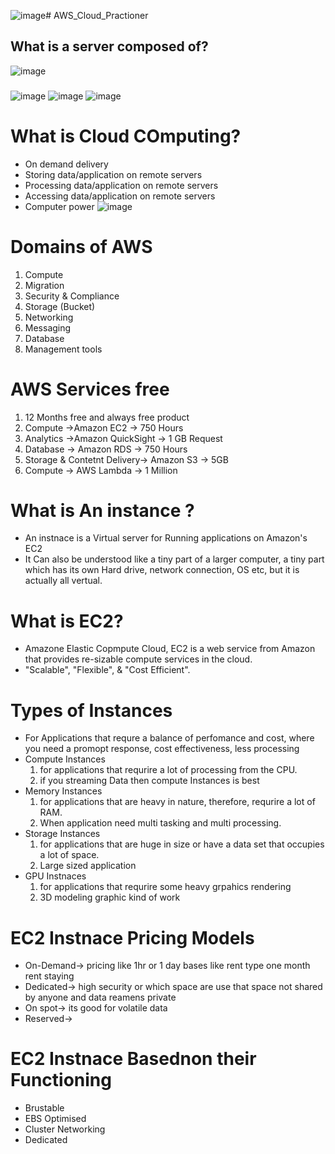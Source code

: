 ![image](https://github.com/TrickAndTrack/AWS_Cloud_Practioner/assets/73180409/4c022542-57ec-4215-a31f-219bf65816b1)# AWS_Cloud_Practioner
## What is a server composed of?
![image](https://github.com/TrickAndTrack/AWS_Cloud_Practioner/assets/73180409/f3ec602b-926f-47b8-9f61-c329f3cb7008)
### 

![image](https://github.com/TrickAndTrack/AWS_Cloud_Practioner/assets/73180409/451e0d5a-6628-4226-8373-3079e4ee3195)
![image](https://github.com/TrickAndTrack/AWS_Cloud_Practioner/assets/73180409/42f9518c-4946-4f4f-9919-08892a411a2c)
![image](https://github.com/TrickAndTrack/AWS_Cloud_Practioner/assets/73180409/fbdbeece-f571-4123-8ff5-6705c419ffaa)

# What is Cloud COmputing?
 * On demand delivery 
  * Storing data/application on remote servers
  * Processing data/application on remote servers
  * Accessing data/application on remote servers
  * Computer power 
![image](https://github.com/TrickAndTrack/AWS_Cloud_Practioner/assets/73180409/ef71bfd1-de96-41b1-a01d-b528a92adb06)
# Domains of AWS
1) Compute
2) Migration
3) Security & Compliance
4) Storage (Bucket)
5) Networking
6) Messaging
7) Database
8) Management tools

# AWS Services free 
1) 12 Months free and always free product
2) Compute ->Amazon EC2 -> 750 Hours
3) Analytics ->Amazon QuickSight -> 1 GB Request
4) Database -> Amazon RDS -> 750 Hours
5) Storage & Contetnt Delivery-> Amazon S3 -> 5GB
6) Compute -> AWS Lambda -> 1 Million
# What is An instance ?
* An instnace is a Virtual server for Running applications on Amazon's EC2
* It Can also be understood like a tiny part of a larger computer, a tiny part which has its own Hard drive, network connection, OS etc, but it is actually all vertual.
# What is EC2?
* Amazone Elastic Copmpute Cloud, EC2 is a web service from Amazon that provides re-sizable compute services in the cloud.
* "Scalable", "Flexible", & "Cost Efficient".
# Types of Instances
* For Applications that requre a balance of perfomance and cost, where you need a promopt response, cost effectiveness, less processing
* Compute Instances
  1) for applications that requrire a lot of processing from the CPU.
  2) if you streaming Data then compute Instances is best
* Memory Instances
  1) for applications that are heavy in nature, therefore, requrire a lot of RAM.
  2) When application need multi tasking and multi processing.
* Storage Instances
  1) for applications that are huge in size or have a data set that occupies a lot of space.
  2) Large sized application
* GPU Instnaces
  1) for applications that requrire some heavy grpahics rendering
  2) 3D modeling graphic kind of work
# EC2 Instnace Pricing Models
* On-Demand-> pricing like 1hr or 1 day bases like rent type one month rent staying
* Dedicated-> high security or which space are  use that space not shared by anyone and data reamens private
* On spot-> its good for volatile data 
* Reserved->
#  EC2 Instnace Basednon their Functioning
* Brustable
* EBS Optimised
* Cluster Networking
* Dedicated
  
  
